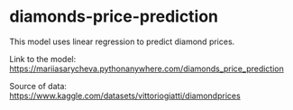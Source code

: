 # diamonds-price-prediction
This model uses linear regression to predict diamond prices.

Link to the model: https://mariiasarycheva.pythonanywhere.com/diamonds_price_prediction

Source of data: https://www.kaggle.com/datasets/vittoriogiatti/diamondprices
